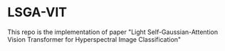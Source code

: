# LSGA-VIT
This repo is the implementation of paper "Light Self-Gaussian-Attention Vision Transformer for Hyperspectral Image Classification"
